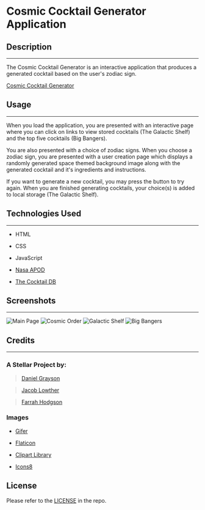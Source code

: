# Cosmic Cocktail Generator Application

## Description
---
The Cosmic Cocktail Generator is an interactive application that produces a generated cocktail based on the user's zodiac sign. 

[Cosmic Cocktail Generator](https://graycoded.github.io/cosmic-cocktail-2.0/)

## Usage
---
When you load the application, you are presented with an interactive page where you can click on links to view stored cocktails (The Galactic Shelf) and the top five cocktails (Big Bangers). 

You are also presented with a choice of zodiac signs. When you choose a zodiac sign, you are presented with a user creation page which displays a randomly generated space themed background image along with the generated cocktail and it's ingredients and instructions.

 If you want to generate a new cocktail, you may press the button to try again. When you are finished generating cocktails, your choice(s) is added to local storage (The Galactic Shelf).

## Technologies Used
---
- HTML
- CSS
- JavaScript
- [Nasa APOD](https://apod.nasa.gov/apod/astropix.html)

- [The Cocktail DB](https://www.thecocktaildb.com/api.php)


## Screenshots
---
![Main Page](assets/images/screenshot.jpg)
![Cosmic Order](assets/images/screenshot2.png)
![Galactic Shelf](assets/images/screenshot3.png)
![Big Bangers](assets/images/screenshot4.png)

## Credits
---
### A Stellar Project by:
> [Daniel Grayson](https://github.com/GrayCoded)

> [Jacob Lowther](https://github.com/YggdrasilJL)

> [Farrah Hodgson](https://github.com/Firene11)

### Images
- [Gifer](https://www.gifer.com/)

- [Flaticon](https://www.flaticon.com/)

- [Clipart Library](https://clipart-library.com/)

- [Icons8](https://icons8.com/)

## License
Please refer to the [LICENSE](license.md) in the repo. 